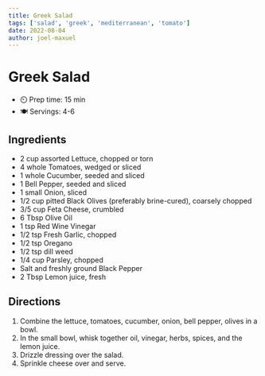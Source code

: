 ```yaml
---
title: Greek Salad
tags: ['salad', 'greek', 'mediterranean', 'tomato']
date: 2022-08-04
author: joel-maxuel
---
```


# Greek Salad

- ⏲️ Prep time: 15 min
- 🍽️ Servings: 4-6

## Ingredients

- 2 cup assorted Lettuce, chopped or torn
- 4 whole Tomatoes, wedged or sliced
- 1 whole Cucumber, seeded and sliced
- 1 Bell Pepper, seeded and sliced
- 1 small Onion, sliced
- 1/2 cup pitted Black Olives (preferably brine-cured), coarsely chopped
- 3/5 cup Feta Cheese, crumbled
- 6 Tbsp Olive Oil
- 1 tsp Red Wine Vinegar
- 1/2 tsp Fresh Garlic, chopped
- 1/2 tsp Oregano
- 1/2 tsp dill weed
- 1/4 cup Parsley, chopped
- Salt and freshly ground Black Pepper
- 2 Tbsp Lemon juice, fresh


## Directions

1. Combine the lettuce, tomatoes, cucumber, onion, bell pepper, olives in a bowl.
2. In the small bowl, whisk together oil, vinegar, herbs, spices, and the lemon juice.
3. Drizzle dressing over the salad.
4. Sprinkle cheese over and serve.
